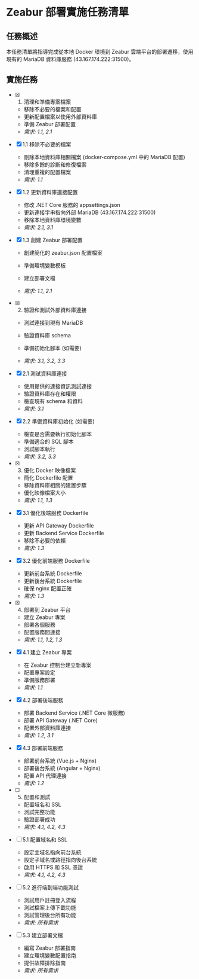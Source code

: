 # Zeabur 部署實施任務清單

## 任務概述

本任務清單將指導完成從本地 Docker 環境到 Zeabur 雲端平台的部署遷移，使用現有的 MariaDB 資料庫服務 (43.167.174.222:31500)。

## 實施任務

- [x] 1. 清理和準備專案檔案





  - 移除不必要的檔案和配置
  - 更新配置檔案以使用外部資料庫
  - 準備 Zeabur 部署配置
  - _需求: 1.1, 2.1_

- [x] 1.1 移除不必要的檔案







  - 刪除本地資料庫相關檔案 (docker-compose.yml 中的 MariaDB 配置)
  - 移除多餘的診斷和修復檔案
  - 清理重複的配置檔案
  - _需求: 1.1_

- [x] 1.2 更新資料庫連接配置


  - 修改 .NET Core 服務的 appsettings.json
  - 更新連接字串指向外部 MariaDB (43.167.174.222:31500)
  - 移除本地資料庫環境變數
  - _需求: 2.1, 3.1_

- [x] 1.3 創建 Zeabur 部署配置


  - 創建簡化的 zeabur.json 配置檔案
  - 準備環境變數模板
  - 建立部署文檔

  - _需求: 1.1, 2.1_

- [x] 2. 驗證和測試外部資料庫連接



  - 測試連接到現有 MariaDB
  - 驗證資料庫 schema

  - 準備初始化腳本 (如需要)
  - _需求: 3.1, 3.2, 3.3_

- [x] 2.1 測試資料庫連接

  - 使用提供的連接資訊測試連接
  - 驗證資料庫存在和權限
  - 檢查現有 schema 和資料
  - _需求: 3.1_


- [x] 2.2 準備資料庫初始化 (如需要)

  - 檢查是否需要執行初始化腳本
  - 準備適合的 SQL 腳本
  - 測試腳本執行
  - _需求: 3.2, 3.3_

- [x] 3. 優化 Docker 映像檔案





  - 簡化 Dockerfile 配置
  - 移除資料庫相關的建置步驟
  - 優化映像檔案大小
  - _需求: 1.1, 1.3_

- [x] 3.1 優化後端服務 Dockerfile


  - 更新 API Gateway Dockerfile
  - 更新 Backend Service Dockerfile
  - 移除不必要的依賴
  - _需求: 1.3_

- [x] 3.2 優化前端服務 Dockerfile


  - 更新前台系統 Dockerfile
  - 更新後台系統 Dockerfile
  - 確保 nginx 配置正確
  - _需求: 1.3_

- [x] 4. 部署到 Zeabur 平台





  - 建立 Zeabur 專案
  - 部署各個服務
  - 配置服務間連接
  - _需求: 1.1, 1.2, 1.3_

- [x] 4.1 建立 Zeabur 專案


  - 在 Zeabur 控制台建立新專案
  - 配置專案設定
  - 準備服務部署
  - _需求: 1.1_


- [x] 4.2 部署後端服務

  - 部署 Backend Service (.NET Core 微服務)
  - 部署 API Gateway (.NET Core)
  - 配置外部資料庫連接
  - _需求: 1.2, 3.1_


- [x] 4.3 部署前端服務

  - 部署前台系統 (Vue.js + Nginx)
  - 部署後台系統 (Angular + Nginx)
  - 配置 API 代理連接
  - _需求: 1.2_

- [ ] 5. 配置和測試
  - 配置域名和 SSL
  - 測試完整功能
  - 驗證部署成功
  - _需求: 4.1, 4.2, 4.3_

- [ ] 5.1 配置域名和 SSL
  - 設定主域名指向前台系統
  - 設定子域名或路徑指向後台系統
  - 啟用 HTTPS 和 SSL 憑證
  - _需求: 4.1, 4.2, 4.3_

- [ ] 5.2 進行端到端功能測試
  - 測試用戶註冊登入流程
  - 測試檔案上傳下載功能
  - 測試管理後台所有功能
  - _需求: 所有需求_

- [ ] 5.3 建立部署文檔
  - 編寫 Zeabur 部署指南
  - 建立環境變數配置指南
  - 提供故障排除指南
  - _需求: 所有需求_
